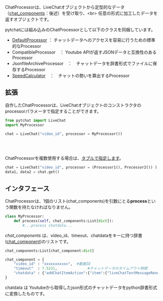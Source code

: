 ChatProcessorは、LiveChatオブジェクトから定型的なデータ（[chat_components](https://github.com/taizan-hokuto/pytchat/wiki/chat_component:)：後述）を受け取り、<br>
任意の形式に加工したデータを返すオブジェクトです。

pytchatには組み込みのChatProcessorとして以下のクラスを同梱しています。
+ [DefaultProcessor](https://github.com/taizan-hokuto/pytchat/wiki/DefaultProcessor:) ： チャットデータへのアクセスを容易に行うための標準的なProcessor
+ CompatibleProcessor　： Youtube APIが返すJSONデータと互換性のあるProcessor
+ JsonfileArchiveProcessor　：　チャットデータを辞書形式でファイルに保存するProcessor
+ [SpeedCalculator](https://github.com/taizan-hokuto/pytchat/wiki/SpeedCalculator:)　：　チャットの勢いを算出するProcessor



## 拡張
自作したChatProcessorは、LiveChatオブジェクトのコンストラクタのprocessorパラメータで指定することができます。

```python
from pytchat import LiveChat
import MyProcessor

chat = LiveChat("video_id", processor = MyProcessor())
```
<br>
<br>

ChatProcessorを複数使用する場合は、[タプルで指定します](複数のChat-Processorを同時に使用する)。

```python
chat = LiveChat("video_id", processor = (Processor1(), Processor2()) )
data1, data2 = chat.get()
```
## インタフェース

ChatProcessorは、1個のリスト(chat_components)を引数にとる**process**という関数を持たなければなりません。

```python
class MyProcessor:
    def process(self, chat_components:List[dict]):
        #...process chatdata...
```

_chat_components_ は、video_id、timeout、chatdataをキーに持つ辞書([chat_component](https://github.com/taizan-hokuto/pytchat/wiki/chat_component-:))のリストです。
```python
chat_components:List[chat_component:dict]

chat_component = {
    "video_id" : "xxxxxxxxxxx",  #動画ID
    "timeout"  : 7.5231,              #チャットデータのタイムアウト時間
    "chatdata" : {"addChatItemAction":{"item":{"liveChatTextMessageRenderer":[......}}} #Youtubeから取得したチャットデータ
}
```

chatdata は Youtubeから取得したjson形式のチャットデータをpython辞書形式に変換したものです。


